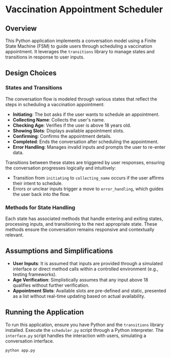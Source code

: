 # Vaccination Appointment Scheduler

## Overview

This Python application implements a conversation model using a Finite State Machine (FSM) to guide users through scheduling a vaccination appointment. It leverages the `transitions` library to manage states and transitions in response to user inputs.

## Design Choices

### States and Transitions

The conversation flow is modeled through various states that reflect the steps in scheduling a vaccination appointment:

- **Initiating**: The bot asks if the user wants to schedule an appointment.
- **Collecting Name**: Collects the user's name.
- **Checking Age**: Verifies if the user is above 18 years old.
- **Showing Slots**: Displays available appointment slots.
- **Confirming**: Confirms the appointment details.
- **Completed**: Ends the conversation after scheduling the appointment.
- **Error Handling**: Manages invalid inputs and prompts the user to re-enter data.

Transitions between these states are triggered by user responses, ensuring the conversation progresses logically and intuitively:

- Transition from `initiating` to `collecting_name` occurs if the user affirms their intent to schedule.
- Errors or unclear inputs trigger a move to `error_handling`, which guides the user back into the flow.

### Methods for State Handling

Each state has associated methods that handle entering and exiting states, processing inputs, and transitioning to the next appropriate state. These methods ensure the conversation remains responsive and contextually relevant.

## Assumptions and Simplifications

- **User Inputs**: It is assumed that inputs are provided through a simulated interface or direct method calls within a controlled environment (e.g., testing frameworks).
- **Age Verification**: Simplistically assumes that any input above 18 qualifies without further verification.
- **Appointment Slots**: Available slots are pre-defined and static, presented as a list without real-time updating based on actual availability.

## Running the Application

To run this application, ensure you have Python and the `transitions` library installed. Execute the `scheduler.py` script through a Python interpreter. The `interface.py` script handles the interaction with users, simulating a conversation interface.

```bash
python app.py
```
